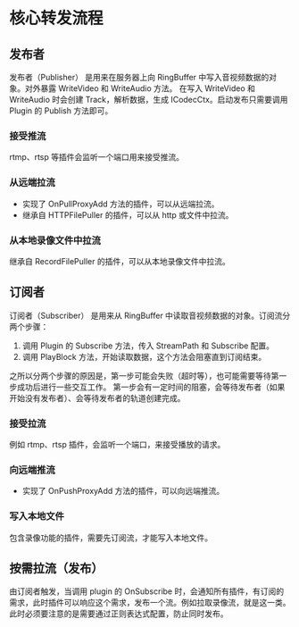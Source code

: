 # 核心转发流程

## 发布者

发布者（Publisher） 是用来在服务器上向 RingBuffer 中写入音视频数据的对象。对外暴露 WriteVideo 和 WriteAudio 方法。
在写入 WriteVideo 和 WriteAudio 时会创建 Track，解析数据，生成 ICodecCtx。启动发布只需要调用 Plugin 的 Publish 方法即可。

### 接受推流

rtmp、rtsp 等插件会监听一个端口用来接受推流。

### 从远端拉流

- 实现了 OnPullProxyAdd 方法的插件，可以从远端拉流。
- 继承自 HTTPFilePuller 的插件，可以从 http 或文件中拉流。

### 从本地录像文件中拉流

继承自 RecordFilePuller 的插件，可以从本地录像文件中拉流。


## 订阅者

订阅者（Subscriber） 是用来从 RingBuffer 中读取音视频数据的对象。订阅流分两个步骤：

1. 调用 Plugin 的 Subscribe 方法，传入 StreamPath 和 Subscribe 配置。
2. 调用 PlayBlock 方法，开始读取数据，这个方法会阻塞直到订阅结束。

之所以分两个步骤的原因是，第一步可能会失败（超时等），也可能需要等待第一步成功后进行一些交互工作。
第一步会有一定时间的阻塞，会等待发布者（如果开始没有发布者）、会等待发布者的轨道创建完成。

### 接受拉流

例如 rtmp、rtsp 插件，会监听一个端口，来接受播放的请求。

### 向远端推流

- 实现了 OnPushProxyAdd 方法的插件，可以向远端推流。

### 写入本地文件

包含录像功能的插件，需要先订阅流，才能写入本地文件。

## 按需拉流（发布）

由订阅者触发，当调用 plugin 的 OnSubscribe 时，会通知所有插件，有订阅的需求，此时插件可以响应这个需求，发布一个流。例如拉取录像流，就是这一类。此时必须要注意的是需要通过正则表达式配置，防止同时发布。

